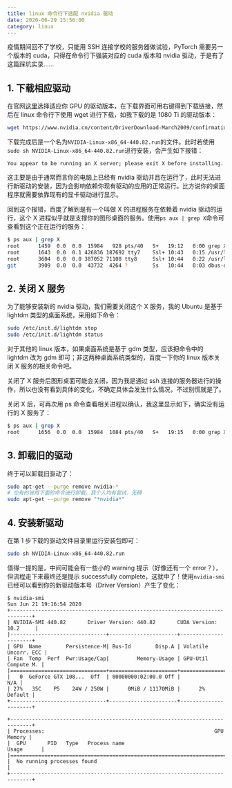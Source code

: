```yaml
---
title: linux 命令行下适配 nvidia 驱动
date: 2020-06-29 15:56:00
category: linux
---
```


疫情期间回不了学校，只能用 SSH 连接学校的服务器做试验，PyTorch 需要另一个版本的 cuda，只得在命令行下强装对应的 cuda 版本和 nvidia 驱动，于是有了这篇踩坑实录……

<!-- more -->

## 1. 下载相应驱动

在官网[这里](https://www.nvidia.cn/Download/index.aspx?lang=cn)选择适应你 GPU 的驱动版本，在下载界面可用右键得到下载链接，然后在 linux 命令行下使用 wget 进行下载，如我下载的是 1080 Ti 的驱动版本：

```bash
wget https://www.nvidia.cn/content/DriverDownload-March2009/confirmation.php?url=/XFree86/Linux-x86_64/440.82/NVIDIA-Linux-x86_64-440.82.run&lang=cn&type=TITAN
```

下载完成后是一个名为`NVIDIA-Linux-x86_64-440.82.run`的文件。此时若使用`sudo sh NVIDIA-Linux-x86_64-440.82.run`进行安装，会产生如下报错：

```shell
You appear to be running an X server; please exit X before installing.
```

这主要是由于通常而言你的电脑上已经有 nvidia 驱动并且在运行了，此时无法进行新驱动的安装，因为会影响依赖你现有驱动的应用的正常运行。比方说你的桌面程序就需要依靠现有的显卡驱动进行显示。

回到这个报错，百度了解到是有一个叫做 X 的进程服务在依赖着 nvidia 驱动的运行，这个 X 进程似乎就是支撑你的图形桌面的服务。使用`ps aux | grep X`命令可查看到这个正在运行的服务：

```bash
$ ps aux | grep X
root      1459  0.0  0.0  15984   928 pts/40   S+   19:12   0:00 grep X
root      1643  0.0  0.1 426836 187692 tty7    Ssl+ 10:43   0:15 /usr/lib/xorg/Xorg -core :0 -seat seat0 -auth /var/run/lightdm/root/:0 -nolisten tcp vt7 -novtswitch
root      3604  0.0  0.0 387052 71108 tty8     Ssl+ 10:44   0:22 /usr/lib/xorg/Xorg -core :1 -seat seat0 -auth /var/run/lightdm/root/:1 -nolisten tcp vt8 -novtswitch
git       3909  0.0  0.0  43732  4264 ?        Ss   10:44   0:03 dbus-daemon --fork --session --address=unix:abstract=/tmp/dbus-E2NLgH7XO1
```

## 2. 关闭 X 服务

为了能够安装新的 nvidia 驱动，我们需要关闭这个 X 服务，我的 Ubuntu 是基于 lightdm 类型的桌面系统，采用如下命令：

```bash
sudo /etc/init.d/lightdm stop
sudo /etc/init.d/lightdm status
```

对于其他的 linux 版本，如果桌面系统是基于 gdm 类型，应该把命令中的 lightdm 改为 gdm 即可；非这两种桌面系统类型的，百度一下你的 linux 版本关闭 X 服务的相关命令吧。

关闭了 X 服务后图形桌面可能会关闭，因为我是通过 ssh 连接的服务器进行的操作，所以也没有看到具体的变化，不确定具体会发生什么情况，不过别慌就是了。

关闭 X 后，可再次用 ps 命令查看相关进程以确认，我这里显示如下，确实没有运行的 X 服务了：

```bash
$ ps aux | grep X
root      1656  0.0  0.0  15984  1084 pts/40   S+   19:15   0:00 grep X
```

## 3. 卸载旧的驱动

终于可以卸载旧驱动了：

```bash
sudo apt-get --purge remove nvidia-*
# 也有的说用下面的命令进行卸载，我个人均有尝试，无碍
sudo apt-get --purge remove "*nvidia*"
```

## 4. 安装新驱动

在第 1 步下载的驱动文件目录里运行安装包即可：

```bash
sudo sh NVIDIA-Linux-x86_64-440.82.run
```

值得一提的是，中间可能会有一些小的 warning 提示（好像还有一个 error？），但流程走下来最终还是提示 successfully complete，这就中了！使用`nvidia-smi`已经可以看到你的新驱动版本号（Driver Version）产生了变化：

```shell
$ nvidia-smi
Sun Jun 21 19:16:54 2020
+-----------------------------------------------------------------------------+
| NVIDIA-SMI 440.82       Driver Version: 440.82       CUDA Version: 10.2     |
|-------------------------------+----------------------+----------------------+
| GPU  Name        Persistence-M| Bus-Id        Disp.A | Volatile Uncorr. ECC |
| Fan  Temp  Perf  Pwr:Usage/Cap|         Memory-Usage | GPU-Util  Compute M. |
|===============================+======================+======================|
|   0  GeForce GTX 108...  Off  | 00000000:02:00.0 Off |                  N/A |
| 27%   35C    P5    24W / 250W |      0MiB / 11170MiB |      2%      Default |
+-------------------------------+----------------------+----------------------+

+-----------------------------------------------------------------------------+
| Processes:                                                       GPU Memory |
|  GPU       PID   Type   Process name                             Usage      |
|=============================================================================|
|  No running processes found                                                 |
+-----------------------------------------------------------------------------+
```
